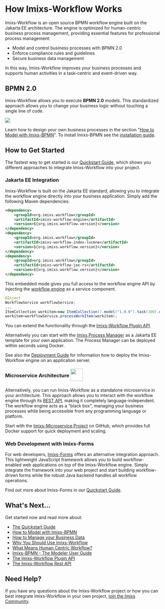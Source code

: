 # How Imixs-Workflow Works

Imixs-Workflow is an open source BPMN workflow engine built on the Jakarta EE architecture. The engine is optimized for human-centric business process management, providing essential features for professional process management:

- Model and control business processes with BPMN 2.0
- Enforce compliance rules and guidelines
- Secure business data management

In this way, Imixs-Workflow improves your business processes and supports human activities in a task-centric and event-driven way.

## BPMN 2.0

Imixs-Workflow allows you to execute **BPMN 2.0** models. This standardized approach allows you to change your business logic without touching a single line of code.

<img src="./images/bpmn-example01.png"  />

Learn how to design your own business processes in the section "[How to Model with Imixs-BPMN](./modelling/howto.html)". To install Imixs-BPMN see the [installation guide](./modelling/install.html).

## How to Get Started

The fastest way to get started is our [Quickstart Guide](quickstart.html), which shows you different approaches to integrate Imixs-Workflow into your project.

### Jakarta EE Integration

Imixs-Workflow is built on the Jakarta EE standard, allowing you to integrate the workflow engine directly into your business application. Simply add the following Maven dependencies:

```xml
<dependency>
    <groupId>org.imixs.workflow</groupId>
    <artifactId>imixs-workflow-engine</artifactId>
    <version>${org.imixs.workflow.version}</version>
</dependency>
<dependency>
    <groupId>org.imixs.workflow</groupId>
    <artifactId>imixs-workflow-index-lucene</artifactId>
    <version>${org.imixs.workflow.version}</version>
</dependency>
<dependency>
    <groupId>org.imixs.workflow</groupId>
    <artifactId>imixs-workflow-jax-rs</artifactId>
    <version>${org.imixs.workflow.version}</version>
</dependency>
```

This embedded mode gives you full access to the workflow engine API by injecting the [workflow engine](./engine/index.html) as a service component.

```java
@Inject
WorkflowService workflowService;
...
ItemCollection workitem=new ItemCollection().model("1.0.0").task(100).event(10);
workitem=workflowService.processWorkItem(workitem);
```

You can extend the functionality through the [Imixs-Workflow Plugin API](engine/plugins/index.html).

Alternatively you can start with the [Imixs Process Manager](https://github.com/imixs/imixs-process-manager) as a Jakarta EE template for your own application. The Process Manager can be deployed within seconds using Docker.

See also the [Deployment Guide](./deployment/deployment_guide.html) for information how to deploy the Imixs-Workflow engine on an application server.

<h3>Microservice Architecture <img src="./images/docker_small_h-trans.png" height="40" style="vertical-align: middle; position: relative; top: -4px" /></h3>

Alternatively, you can run Imixs-Workflow as a standalone microservice in your architecture. This approach allows you to interact with the workflow engine through its [REST API](restapi/index.html), making it completely language-independent. The workflow engine acts as a "black box", managing your business processes while being accessible from any programming language or platform.

Start with the [Imixs-Microservice Project](https://github.com/imixs/imixs-microservice) on GitHub, which provides full Docker support for quick deployment and scaling.

### Web Development with Imixs-Forms

For web developers, [Imixs-Forms](./webforms/index.html) offers an alternative integration approach. This lightweight JavaScript framework allows you to build workflow-enabled web applications on top of the Imixs-Workflow engine. Simply integrate the framework into your web project and start building workflow-driven forms while the robust Java backend handles all workflow operations.

Find out more about Imixs-Forms in our [Quickstart Guide](quickstart.html).

## What's Next...

Get started now and read more about:

- [The Quickstart Guide](quickstart.html)
- [How to Model with Imixs-BPMN](./modelling/howto.html)
- [How to Manage your Business Data](./quickstart/workitem.html)
- [Why You Should Use Imixs-Workflow](./quickstart/why.html)
- [What Means Human Centric Workflow?](./quickstart/human.html)
- [Imixs-BPMN - The Modeler User Guide](./modelling/index.html)
- [The Imixs-Workflow Plugin API](./engine/plugins/index.html)
- [The Imixs-Workflow Rest API](./restapi/index.html)

## Need Help?

If you have any questions about the Imixs-Workflow project or how you can best integrate Imixs-Workflow in your own project,
[join the Imixs Community](https://www.imixs.org/sub_community.html).
